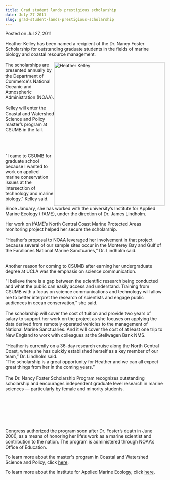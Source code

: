 ```yaml
---
title: Grad student lands prestigious scholarship
date: July 27 2011
slug: grad-student-lands-prestigious-scholarship
---
```


    

<span class="date">Posted on Jul 27, 2011 </span>

<p>Heather Kelley has been named a recipient of the Dr. Nancy
Foster Scholarship for outstanding graduate students in the fields
of marine biology and coastal resource management.<br>
<br>
<img alt="Heather Kelley" src="https://news.csumb.edu/sites/default/files/65/attachments/news/images/heather_kelley_small.jpg" style="float:right; width:350px; height:453px">The scholarships
are presented annually by the Department of Commerce&apos;s National
Oceanic and Atmospheric Administration (NOAA).<br>
<br>
Kelley will enter the Coastal and Watershed Science and Policy
master&#x2019;s program at CSUMB in the fall.</br></br></img></br></br></p>
<p>&quot;I came to CSUMB for graduate school because I wanted to work on
applied marine conservation issues at the intersection of
technology and marine biology,&quot; Kelley said.</p>
<p>Since January, she has worked with the university&#x2019;s Institute
for Applied Marine Ecology (IfAME), under the direction of Dr.
James Lindholm.</p>
<p>Her work on IfAME&#x2019;s North Central Coast Marine Protected Areas
monitoring project helped her secure the scholarship.<br>
<br>
&#x201C;Heather&#x2019;s proposal to NOAA leveraged her involvement in that
project because several of our sample sites occur in the Monterey
Bay and Gulf of the Farallones National Marine Sanctuaries,&#x201D; Dr.
Lindholm said.</br></br></p>
<p>Another reason for coming to CSUMB after earning her
undergraduate degree at UCLA was the emphasis on science
communication.&#xA0;</p>
<p>&quot;I believe there is a gap between the scientific research being
conducted and what the public can easily access and understand.
Training from CSUMB with a focus on science communications and
technology will allow me to better interpret the research of
scientists and engage public audiences in ocean conservation,&quot; she
said.<br>
<br>
The scholarship will cover the cost of tuition and provide two
years of salary to support her work on the project as she focuses
on applying the data derived from remotely operated vehicles to the
management of National Marine Sanctuaries. And it will cover the
cost of at least one trip to New England to work with colleagues at
the Stellwagen Bank NMS.<br>
<br>
&#x201C;Heather is currently on a 36-day research cruise along the North
Central Coast, where she has quickly established herself as a key
member of our team,&#x201D; Dr. Lindholm said.<br>
&#x201C;The scholarship is a great opportunity for Heather and we can all
expect great things from her in the coming years.&#x201D;<br>
<br>
The Dr. Nancy Foster Scholarship Program recognizes outstanding
scholarship and encourages independent graduate level research in
marine sciences &#x2014; particularly by female and minority students.</br></br></br></br></br></br></br></p>
<p>Congress authorized the program soon after Dr. Foster&#x2019;s death in
June 2000, as a means of honoring her life&#x2019;s work as a marine
scientist and contribution to the nation. The program is
administered through NOAA&#x2019;s Office of Education.</p>
<p>To learn more about the master&apos;s program in Coastal and
Watershed Science and Policy, click <a href="https://sep.csumb.edu/cwsp/" rel="nofollow">here</a>.</p>
<p>To learn more about the Institute for Applied Marine Ecology,
click <a href="https://sep.csumb.edu/ifame/index.php" rel="nofollow">here</a>.<br>
&#xA0;</br></p>

 

 
